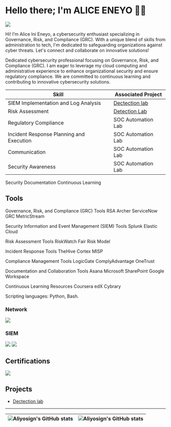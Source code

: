 # Hello there; I'm ALICE ENEYO 👋🏾
<a href="https://linkedin.com"><img src="https://img.shields.io/badge/-LinkedIn-0072b1?&style=for-the-badge&logo=linkedin&logoColor=white" /></a>

Hi! I’m Alice lni Eneyo, a cybersecurity enthusiast specializing in Governance, Risk, and Compliance (GRC). With a unique blend of skills from administration to tech, I'm dedicated to safeguarding organizations against cyber threats. Let's connect and collaborate on innovative solutions!

Dedicated cybersecurity professional focusing on Governance, Risk, and Compliance (GRC). I am eager to leverage my cloud computing and administrative experience to enhance organizational security and ensure regulatory compliance. We are committed to continuous learning and contributing to innovative cybersecurity solutions.



| Skill                                         | Associated Project         |
|-----------------------------------------------|----------------------------|
| SIEM Implementation and Log Analysis          | <a href=https://github.com/Aliyosign/Detection-lab-/tree/main>Dectection lab</a>|
| Risk Assessment                                | <a href="https://google.com">Detection Lab</a>|
| Regulatory Compliance                          | SOC Automation Lab|
| Incident Response Planning and Execution      | SOC Automation Lab|
| Communication                                 | SOC Automation Lab|
 Security Awareness                             | SOC Automation Lab|
 Security Documentation 
 Continuous Learning


## Tools

Governance, Risk, and Compliance (GRC) Tools
RSA Archer 
ServiceNow GRC 
MetricStream

 Security Information and Event Management (SIEM) Tools
Splunk 
Elastic Cloud

Risk Assessment Tools
RiskWatch
Fair Risk Model

 Incident Response Tools
TheHive
Cortex
MISP

 Compliance Management Tools
LogicGate 
ComplyAdvantage 
OneTrust

 Documentation and Collaboration Tools
Asana
Microsoft SharePoint 
Google Workspace 

 Continuous Learning Resources
Coursera
edX 
Cybrary 


Scripting languages: Python, Bash.


### Network
<div>
    <img src="https://img.shields.io/badge/-Wireshark-1679A7?&style=for-the-badge&logo=Wireshark&logoColor=white" />
    
</div>

### SIEM
<div>
    <img src="https://img.shields.io/badge/-Splunk-000000?&style=for-the-badge&logo=Splunk&logoColor=white" />
    <img src="https://img.shields.io/badge/-Elastic-005571?&style=for-the-badge&logo=Elastic&logoColor=white" />
</div>

## Certifications
<div>
<img src="https://img.shields.io/badge/-Security%2B-FF0000?&style=for-the-badge&logo=CompTIA&logoColor=white" />
</div>

## Projects
- <a href=https://github.com/Aliyosign/Detection-lab-/tree/main>Dectection lab</a>

---

| <img align="center" src="https://github-readme-stats.vercel.app/api?username=Aliyosign&show_icons=true&include_all_commits=true&hide_border=true" alt="Aliyosign's GitHub stats" /> | <img align="center" src="https://github-readme-stats.vercel.app/api/top-langs/?username=Aliyosign&langs_count=8&layout=compact&hide_border=true" alt="Aliyosign's GitHub stats" /> |
| ------------- | ------------- |
